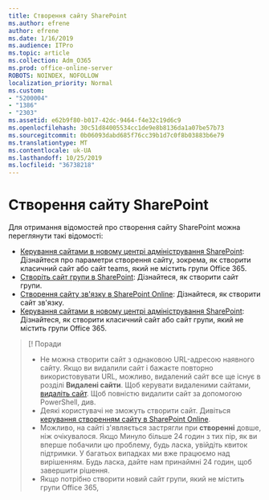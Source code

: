 ```yaml
---
title: Створення сайту SharePoint
ms.author: efrene
author: efrene
ms.date: 1/16/2019
ms.audience: ITPro
ms.topic: article
ms.collection: Adm_O365
ms.prod: office-online-server
ROBOTS: NOINDEX, NOFOLLOW
localization_priority: Normal
ms.custom:
- "5200004"
- "1386"
- "2303"
ms.assetid: e62b9f80-b017-42dc-9464-f4e32c19d6c9
ms.openlocfilehash: 30c51d84005534cc1de9e8b8136da1a07be57b73
ms.sourcegitcommit: 0b06093dabd685f76cc39b1d7c0f8b03883b6e79
ms.translationtype: MT
ms.contentlocale: uk-UA
ms.lasthandoff: 10/25/2019
ms.locfileid: "36738218"
---
```

# <a name="create-a-sharepoint-site"></a>Створення сайту SharePoint

Для отримання відомостей про створення сайту SharePoint можна переглянути такі відомості:
- [Керування сайтами в новому центрі адміністрування SharePoint](https://docs.microsoft.com/sharepoint/manage-site-creation): Дізнайтеся про параметри створення сайту, зокрема, як створити класичний сайт або сайт teams, який не містить групи Office 365.
- [Створіть сайт групи в SharePoint](https://support.office.com/article/create-a-team-site-in-sharepoint-ef10c1e7-15f3-42a3-98aa-b5972711777d): Дізнайтеся, як створити сайт групи.
- [Створення сайту зв'язку в SharePoint Online](https://support.office.com/article/7fb44b20-a72f-4d2c-9173-fc8f59ba50eb): Дізнайтеся, як створити сайт зв'язку.
- [Керування сайтами в новому центрі адміністрування SharePoint](https://docs.microsoft.com/sharepoint/manage-sites-in-new-admin-center#create-a-site): Дізнайтеся, як створити класичний сайт або сайт групи, який не містить групи Office 365.


  
> [! Поради
> - Не можна створити сайт з однаковою URL-адресою наявного сайту. Якщо ви видалили сайт і бажаєте повторно використовувати URL, можливо, видалений сайт все ще існує в розділі **Видалені сайти**. Щоб керувати видаленими сайтами, [видаліть сайт](https://docs.microsoft.com/sharepoint/manage-sites-in-new-admin-center#delete-a-site). Щоб повністю видалити сайт за допомогою PowerShell, див. [](https://docs.microsoft.com/sharepoint/manage-sites-in-new-admin-center#delete-a-site)
> - Деякі користувачі не зможуть створити сайт. Дивіться [керування створенням сайту в SharePoint Online](https://docs.microsoft.com/sharepoint/manage-site-creation).
> - Можливо, на сайті з'являється застрягли при **створенні** довше, ніж очікувалося. Якщо Минуло більше 24 годин з тих пір, як ви вперше побачили цю проблему, будь ласка, увійдіть квиток підтримки. У багатьох випадках ми вже працюємо над вирішенням. Будь ласка, дайте нам принаймні 24 годин, щоб завершити рішення.
> - Якщо потрібно створити новий сайт групи, який не містить групи Office 365, 


